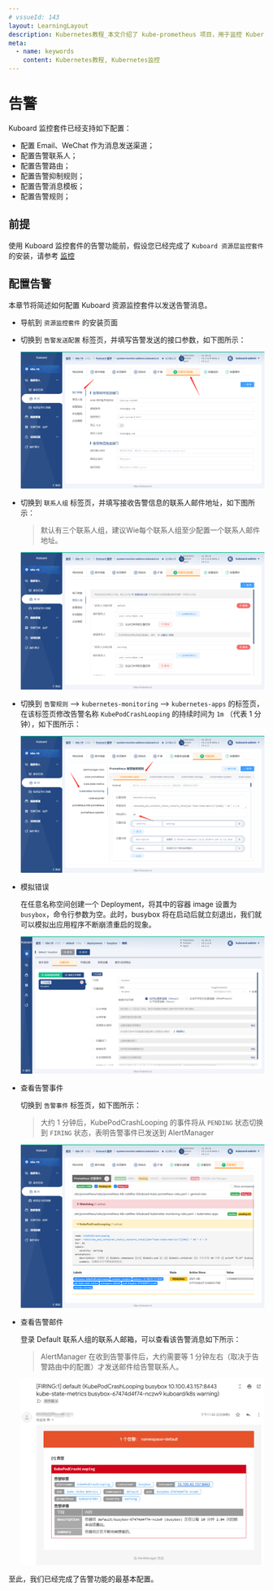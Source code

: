 ```yaml
---
# vssueId: 143
layout: LearningLayout
description: Kubernetes教程_本文介绍了 kube-prometheus 项目，用于监控 Kubernetes 集群。
meta:
  - name: keywords
    content: Kubernetes教程, Kubernetes监控
---
```


# 告警

Kuboard 监控套件已经支持如下配置：
* 配置 Email、WeChat 作为消息发送渠道；
* 配置告警联系人；
* 配置告警路由；
* 配置告警抑制规则；
* 配置告警消息模板；
* 配置告警规则；

## 前提

使用 Kuboard 监控套件的告警功能前，假设您已经完成了 `Kuboard 资源层监控套件` 的安装，请参考 [监控](./monitor.html)

## 配置告警

本章节将简述如何配置 Kuboard 资源监控套件以发送告警消息。

* 导航到 `资源监控套件` 的安装页面
* 切换到 `告警发送配置` 标签页，并填写告警发送的接口参数，如下图所示：
  
  ![告警发送接口参数](./alert/20210831222509.png)

* 切换到 `联系人组` 标签页，并填写接收告警信息的联系人邮件地址，如下图所示：

  > 默认有三个联系人组，建议Wie每个联系人组至少配置一个联系人邮件地址。

  ![联系人组](./alert/20210831223255.png)

* 切换到 `告警规则` --> `kubernetes-monitoring` --> `kubernetes-apps` 的标签页，在该标签页修改告警名称 `KubePodCrashLooping` 的持续时间为 `1m` （代表 1 分钟），如下图所示：

  ![告警规则-持续时间](./alert/20210831223656.png)

* 模拟错误
  
  在任意名称空间创建一个 Deployment，将其中的容器 image 设置为 `busybox`，命令行参数为空。此时，busybox 将在启动后就立刻退出，我们就可以模拟出应用程序不断崩溃重启的现象。

  ![模拟错误](./alert/20210831225513.png)

* 查看告警事件

  切换到 `告警事件` 标签页，如下图所示：

  > 大约 1 分钟后，KubePodCrashLooping 的事件将从 `PENDING` 状态切换到 `FIRING` 状态，表明告警事件已发送到 AlertManager

  ![告警事件](./alert/20210831230118.png)

* 查看告警邮件

  登录 Default 联系人组的联系人邮箱，可以查看该告警消息如下所示：

  > AlertManager 在收到告警事件后，大约需要等 1 分钟左右（取决于告警路由中的配置）才发送邮件给告警联系人。

  ![告警邮件](./alert/20210831230600.png)

至此，我们已经完成了告警功能的最基本配置。